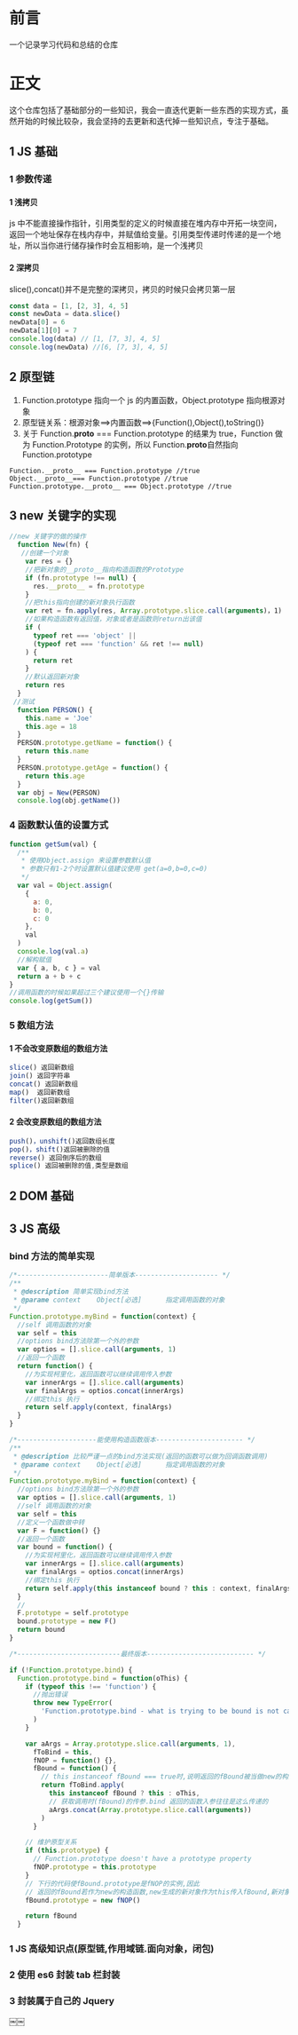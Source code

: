 # 前言

一个记录学习代码和总结的仓库

# 正文

这个仓库包括了基础部分的一些知识，我会一直迭代更新一些东西的实现方式，虽然开始的时候比较杂，我会坚持的去更新和迭代掉一些知识点，专注于基础。

## 1 JS 基础

### 1 参数传递

#### 1 浅拷贝

js 中不能直接操作指针，引用类型的定义的时候直接在堆内存中开拓一块空间，返回一个地址保存在栈内存中，并赋值给变量。引用类型传递时传递的是一个地址，所以当你进行储存操作时会互相影响，是一个浅拷贝

#### 2 深拷贝

slice(),concat()并不是完整的深拷贝，拷贝的时候只会拷贝第一层

```javascript
const data = [1, [2, 3], 4, 5]
const newData = data.slice()
newData[0] = 6
newData[1][0] = 7
console.log(data) // [1, [7, 3], 4, 5]
console.log(newData) //[6, [7, 3], 4, 5]
```

## 2 原型链

1. Function.prototype 指向一个 js 的内置函数，Object.prototype 指向根源对象
2. 原型链关系：根源对象==>内置函数==>{Function(),Object(),toString()}
3. 关于 Function.**proto** === Function.prototype 的结果为 true，Function 做为 Function.Prototype 的实例，所以 Function.**proto**自然指向 Function.prototype

```
Function.__proto__ === Function.prototype //true
Object.__proto__=== Function.prototype //true
Function.prototype.__proto__ === Object.prototype //true
```

## 3 new 关键字的实现

```javascript
//new 关键字的做的操作
  function New(fn) {
   //创建一个对象
    var res = {}
    //把新对象的__proto__指向构造函数的Prototype
    if (fn.prototype !== null) {
      res.__proto__ = fn.prototype
    }
    //把this指向创建的新对象执行函数
    var ret = fn.apply(res, Array.prototype.slice.call(arguments)，1)
    //如果构造函数有返回值，对象或者是函数则return出该值
    if (
      typeof ret === 'object' ||
      (typeof ret === 'function' && ret !== null)
    ) {
      return ret
    }
    //默认返回新对象
    return res
  }
 //测试
  function PERSON() {
    this.name = 'Joe'
    this.age = 18
  }
  PERSON.prototype.getName = function() {
    return this.name
  }
  PERSON.prototype.getAge = function() {
    return this.age
  }
  var obj = New(PERSON)
  console.log(obj.getName())
```

### 4 函数默认值的设置方式

```javascript
function getSum(val) {
  /**
   * 使用Object.assign 来设置参数默认值
   * 参数只有1-2个时设置默认值建议使用 get(a=0,b=0,c=0)
   */
  var val = Object.assign(
    {
      a: 0,
      b: 0,
      c: 0
    },
    val
  )
  console.log(val.a)
  //解构赋值
  var { a, b, c } = val
  return a + b + c
}
//调用函数的时候如果超过三个建议使用一个{}传输
console.log(getSum())
```

### 5 数组方法

#### 1 不会改变原数组的数组方法

```javascript
slice() 返回新数组
join() 返回字符串
concat() 返回新数组
map()  返回新数组
filter()返回新数组
```

#### 2 会改变原数组的数组方法

```javascript
push()，unshift()返回数组长度
pop()，shift()返回被删除的值
reverse() 返回倒序后的数组
splice() 返回被删除的值,类型是数组

```

## 2 DOM 基础

## 3 JS 高级

### bind 方法的简单实现

```javascript
/*-----------------------简单版本--------------------- */
/**
 * @description 简单实现bind方法
 * @parame context    Object[必选]      指定调用函数的对象
 */
Function.prototype.myBind = function(context) {
  //self 调用函数的对象
  var self = this
  //options bind方法除第一个外的参数
  var optios = [].slice.call(arguments, 1)
  //返回一个函数
  return function() {
    //为实现柯里化，返回函数可以继续调用传入参数
    var innerArgs = [].slice.call(arguments)
    var finalArgs = optios.concat(innerArgs)
    //绑定this 执行
    return self.apply(context, finalArgs)
  }
}
```

```javascript
/*--------------------能使用构造函数版本---------------------- */
/**
 * @description 比较严谨一点的bind方法实现(返回的函数可以做为回调函数调用)
 * @parame context    Object[必选]      指定调用函数的对象
 */
Function.prototype.myBind = function(context) {
  //options bind方法除第一个外的参数
  var optios = [].slice.call(arguments, 1)
  //self 调用函数的对象
  var self = this
  //定义一个函数做中转
  var F = function() {}
  //返回一个函数
  var bound = function() {
    //为实现柯里化，返回函数可以继续调用传入参数
    var innerArgs = [].slice.call(arguments)
    var finalArgs = optios.concat(innerArgs)
    //绑定this 执行
    return self.apply(this instanceof bound ? this : context, finalArgs)
  }
  //
  F.prototype = self.prototype
  bound.prototype = new F()
  return bound
}
```

```javascript
/*--------------------------最终版本--------------------------- */

if (!Function.prototype.bind) {
  Function.prototype.bind = function(oThis) {
    if (typeof this !== 'function') {
      //抛出错误
      throw new TypeError(
        'Function.prototype.bind - what is trying to be bound is not callable'
      )
    }

    var aArgs = Array.prototype.slice.call(arguments, 1),
      fToBind = this,
      fNOP = function() {},
      fBound = function() {
        // this instanceof fBound === true时,说明返回的fBound被当做new的构造函数调用
        return fToBind.apply(
          this instanceof fBound ? this : oThis,
          // 获取调用时(fBound)的传参.bind 返回的函数入参往往是这么传递的
          aArgs.concat(Array.prototype.slice.call(arguments))
        )
      }

    // 维护原型关系
    if (this.prototype) {
      // Function.prototype doesn't have a prototype property
      fNOP.prototype = this.prototype
    }
    // 下行的代码使fBound.prototype是fNOP的实例,因此
    // 返回的fBound若作为new的构造函数,new生成的新对象作为this传入fBound,新对象的__proto__就是fNOP的实例
    fBound.prototype = new fNOP()

    return fBound
  }
```

### 1 JS 高级知识点(原型链,作用域链.面向对象，闭包)

### 2 使用 es6 封装 tab 栏封装

### 3 封装属于自己的 Jquery

￼￼
